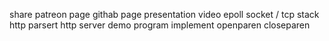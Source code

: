 share
patreon page
githab page
presentation video
epoll socket / tcp stack
http parsert
http server demo program
implement openparen closeparen  
